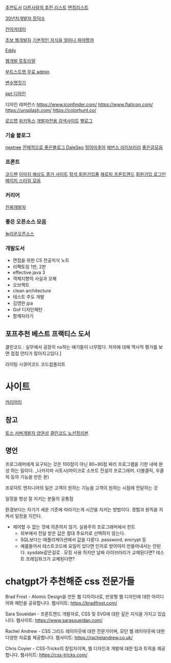 [추천도서](https://okky.kr/article/395414)
[다른사람의 추천 리스트](https://github.com/Frankle97/study-collection-backend)
[면접리스트](https://github.com/JaeYeopHan/Interview_Question_for_Beginner)

[30년차개발자 장덕수](https://www.facebook.com/tyzapzi/videos/501140083727655/UzpfSTUxNjk1NzUzNjoxMDE1NTA1OTA0MDkyNzUzNw/?eid=ARA7XlTiOD9mb9zAbpQQsHenAhaq_Ac5XSyTq-sY991zV1OUjT3qKvl3vMonzc9wlKtiRHyqf5ejjZb1&hc_ref=ARRaWptbGO84x14-6HrTqXNbTu3RSyh7pA7ECIYjUQM18DrwiGOb9NnzvFr0KKGLmjQ&fref=nf)

[칸아카데미](https://en.khanacademy.org/computing/code-org/computers-and-the-internet/internet-works/v/the-internet-cybersecurity-and-crime)

[초보 웹개발자](https://poiemaweb.com/)
[기본적인 지식을 얼마나 파야할까](https://okky.kr/article/559243)

[Eddy](https://velog.io/@eddy_song)

[웹개발 튜토리얼](https://poiemaweb.com/)

[부트스트랩 무료 admin](https://colorlib.com/wp/free-bootstrap-admin-dashboard-templates/)

[변수명짓기](https://www.curioustore.com/)

[ppt 디자인](https://www.instagram.com/peedori_/?hl=ko)


디자인 레퍼런스
https://www.iconfinder.com/
https://www.flaticon.com/
https://unsplash.com/
https://colorhunt.co/

[로드맵](https://roadmap.sh/)
[위키독스](https://wikidocs.net/#_)
[개발자전용 검색사이트](https://beta.sayhello.so/)
[벨로그](https://velog.io)


### 기술 블로그
[nextree](https://www.nextree.co.kr/)
[전체적으로 좋은블로그 DaleSeo](https://www.daleseo.com/)
[정아마추어](https://jeong-pro.tistory.com/)
[에반스 라이브러리](https://evan-moon.github.io/)
[좋은글모음](https://velog.io/@mowinckel/%EC%A2%8B%EC%9D%80-%EB%B8%94%EB%A1%9C%EA%B7%B8-%EB%AA%A8%EC%9D%8C%EC%A7%91-pfeyruxm)

### 프론트
[코드펜](codepen.io)
[이미지 해상도 증가 사이트](http://waifu2x.udp.jp/index.ko.html)
[정석 회원가입폼](https://bootsnipp.com/snippets/kEPlV)
[헤로피 프론트엔드](https://heropy.blog/)
[회원가입 로그인 페이지 스타일 모음](https://inpa.tistory.com/entry/CSS-%F0%9F%92%8D-%EB%A1%9C%EA%B7%B8%EC%9D%B8-%ED%9A%8C%EC%9B%90%EA%B0%80%EC%9E%85-%ED%8E%98%EC%9D%B4%EC%A7%80-%EC%8A%A4%ED%83%80%EC%9D%BC-%F0%9F%96%8C%EF%B8%8F-%EB%AA%A8%EC%9D%8C)

### 커리어
[진짜개발자](https://realdeveloper.pro/)

### 좋은 오픈소스 모음
[놀라운오픈소스](https://awesomeopensource.com/)

### 개발도서
- 면접을 위한 CS 전공지식 노트
- 리팩토링 1판, 2판
- effective java 3
- 객체지향의 사실과 오해
- 오브젝트
- clean architecture
- 테스트 주도 개발
- 김영한 jpa
- Gof 디자인패턴
- 함께자라기


## 포프추천 베스트 프랙티스 도서
클린코드 : 실무에서 굉장히 no하는 얘기들이 너무많다.
    저자에 대해 역사적 평가를 보면 점점 안티가 많아지고있다.]

라이팅 시큐어코드
코드컴플리트

# 사이트
[커리어리](https://careerly.co.kr/)


## 참고
[토스 서버개발자 양권성](https://perfectacle.github.io/categories/)
[클린코드 노션정리본](https://determined-floss-33d.notion.site/ecfe8552e1c04aa997e4f74e22c9fb52)

## 명언
프로그래머에게 요구되는 것은 100점이 아닌 80~90점 짜리 프로그램을 기한 내에 완성 하는 일이다. _나카지마 사토시(마이크로 소프트 전설의 프로그래머. 더블클릭, 우클릭 등의 기능을 만든 분)

프로덕트 엔지니어의 일은 고객이 원하는 기능을 고객이 원하는 시점에 전달하는 것

일정을 항상 잘 지키는 분들의 공통점

환경보다는 자기가 세운 기준에 따라가는게 시간을 지키는 방법이다. 경험과 원칙을 지켜서 일정을 지킨다.
- 제어할 수 없는 것에 의존하지 않기.   실용주의 프로그래머에서 힌트
    - 외부에서 전달 받은 값은 절대 주요키로 선택하지 않는다.
    - SQL보다는 애플리케이션에서 값을 다룬다.  password, encrypt 등
    - 예를들어서 테스트코드에 요일이 있다면 인자로 받아야지 만들어내서는 안된다. sysdate같은걸로 . 모킹 사용
    하지만 날짜 라이브러리가 교체된다면? 테스트 프레임워크가 교체된다면?

# chatgpt가 추천해준 css 전문가들
Brad Frost - Atomic Design을 만든 웹 디자이너로, 반응형 웹 디자인에 대한 아이디어와 패턴을 공유합니다. 웹사이트: https://bradfrost.com/

Sara Soueidan - 프론트엔드 개발자로, CSS 및 SVG에 대한 깊은 지식을 가지고 있습니다. 웹사이트: https://www.sarasoueidan.com/

Rachel Andrew - CSS 그리드 레이아웃에 대한 전문가이며, 모던 웹 레이아웃에 대한 다양한 자료를 제공합니다. 웹사이트: https://rachelandrew.co.uk/

Chris Coyier - CSS-Tricks의 창립자이며, 웹 디자인과 개발에 대한 팁과 트릭을 제공합니다. 웹사이트: https://css-tricks.com/